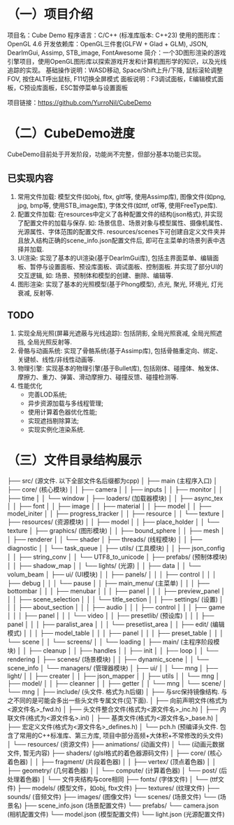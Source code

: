 # （一）项目介绍
项目名：Cube Demo
程序语言：C/C++ (标准库版本: C++23)
使用的图形库：OpenGL 4.6
开发依赖库：OpenGL三件套(GLFW + Glad + GLM), JSON, DearImGui, Assimp, STB_image, FontAwesome
简介：一个3D图形渲染的游戏引擎项目，使用OpenGL图形库以探索游戏开发和计算机图形学的知识，以及光线追踪的实现。
基础操作说明：WASD移动, Space/Shift上升/下降, 鼠标滚轮调整FOV, 按住ALT呼出鼠标, F11切换全屏模式
面板说明：F3调试面板，E编辑模式面板，C预设库面板，ESC暂停菜单与设置面板

项目链接：https://github.com/YurroNil/CubeDemo

# （二）CubeDemo进度
CubeDemo目前处于开发阶段，功能尚不完整，但部分基本功能已实现。

## 已实现内容
1. 常用文件加载: 模型文件(如obj, fbx, gltf等, 使用Assimp库), 图像文件(如png, jpg, bmp等, 使用STB_image库), 字体文件(如ttf, otf等, 使用FreeType库).
2. 配置文件加载: 在resources中定义了各种配置文件的结构(json格式), 并实现了配置文件的加载与保存. 如: 场景信息、场景对象与模型属性、摄像机属性、光源属性、字体范围的配置文件. resources/scenes下可创建自定义文件夹并且放入结构正确的scene_info.json配置文件后, 即可在主菜单的场景列表中选择并加载.
3. UI渲染: 实现了基本的UI渲染(基于DearImGui库), 包括主界面菜单、编辑面板、暂停与设置面板、预设库面板、调试面板、控制面板. 并实现了部分UI的交互逻辑, 如: 场景、预制体和模型的创建、删除、编辑等.
4. 图形渲染: 实现了基本的光照模型(基于Phong模型), 点光, 聚光, 环境光, 灯光衰减, 反射等.

## TODO
1. 实现全局光照(屏幕光遮蔽与光线追踪): 包括阴影, 全局光照衰减, 全局光照遮挡, 全局光照反射等.
2. 骨骼与动画系统: 实现了骨骼系统(基于Assimp库), 包括骨骼重定向、绑定、关键帧、线性/非线性动画等.
3. 物理引擎: 实现基本的物理引擎(基于Bullet库), 包括刚体、碰撞体、触发体、摩擦力、重力、弹簧、滑动摩擦力、碰撞反馈、碰撞检测等.
4. 性能优化
    - 完善LOD系统;
    - 异步资源加载与多线程管理;
    - 使用计算着色器优化性能;
    - 实现遮挡剔除算法;
    - 实现实例化渲染系统.

# （三）文件目录结构展示

├── src/ (源文件. 以下全部文件名后缀都为cpp)
│   ├── main (主程序入口)
│   ├── core/ (核心模块)
│   │   ├── camera
│   │   ├── inputs
│   │   ├── monitor
│   │   ├── time
│   │   └── window
│   ├── loaders/ (加载器模块)
│   │   ├── async_tex
│   │   ├── font
│   │   ├── image
│   │   ├── material
│   │   ├── model
│   │   ├── model_initer
│   │   ├── progress_tracker
│   │   ├── resource
│   │   └── texture
│   ├── resources/ (资源模块)
│   │   ├── model
│   │   ├── place_holder
│   │   └── texture
│   ├── graphics/ (图形模块)
│   │   ├── bound_sphere
│   │   ├── mesh
│   │   ├── renderer
│   │   └── shader
│   ├── threads/ (线程模块)
│   │   ├── diagnostic
│   │   └── task_queue
│   ├── utils/ (工具模块)
│   │   ├── json_config
│   │   ├── string_conv
│   │   └── UTF8_to_unicode
│   ├── prefabs/ (预制体模块)
│   │   ├── shadow_map
│   │   └── lights/ (光源)
│   │       ├── data
│   │       └── volum_beam
│   ├── ui/ (UI模块)
│   │   ├── panels/
│   │   │   ├── control
│   │   │   ├── debug
│   │   │   └── pause
│   │   ├── main_menu/ (主菜单)
│   │   │   ├── bottombar
│   │   │   ├── menubar
│   │   │   ├── panel
│   │   │   ├── preview_panel
│   │   │   ├── scene_selection
│   │   │   └── title_section
│   │   ├── settings/ (设置)
│   │   │   ├── about_section
│   │   │   ├── audio
│   │   │   ├── control
│   │   │   ├── game
│   │   │   ├── panel
│   │   │   └── video
│   │   ├── presetlib/ (预设库)
│   │   │   ├── panel
│   │   │   ├── paralist_area
│   │   │   └── presetlist_area
│   │   ├── edit/ (编辑模式)
│   │   │   ├── model_table
│   │   │   ├── panel
│   │   │   ├── preset_table
│   │   │   └── scene
│   │   └── screens/
│   │       └── loading
│   ├── main/ (主程序阶段模块)
│   │   ├── cleanup
│   │   ├── handles
│   │   ├── init
│   │   ├── loop
│   │   └── rendering
│   ├── scenes/ (场景模块)
│   │   ├── dynamic_scene
│   │   └── scene_info
│   └── managers/ (管理器模块)
│       ├── ui/
│       │   └── mng
│       ├── light/
│       │   ├── creater
│       │   ├── json_mapper
│       │   ├── utils
│       │   └── mng
│       ├── model/
│       │   ├── cleanner
│       │   ├── getter
│       │   └── mng
│       └── scene/
│           └── mng
│
├── include/ (头文件. 格式为.h后缀)
│   ├── 与src保持镜像结构. 与之不同的是可能会多出一些头文件专属文件(见下面).
│   ├── 向前声明文件(格式为<源文件名>_fwd.h)
│   ├── 头文件整合文件(格式为<源文件名>_inc.h)
│   ├── 内联文件(格式为<源文件名>.inl)
│   ├── 基类文件(格式为<源文件名>_base.h)
│   ├── 宏定义文件(格式为<源文件名>_defines.h)
│   └── pch.h (预编译头文件. 包含了常用的C++标准库、第三方库, 项目中部分高频+大体积+不常修改的头文件)
│
└── resources/ (资源文件)
    ├── animations/ (动画文件)
    │   └── (动画元数据文件, 暂无内容)
    ├── shaders/ (glsl格式的着色器源码文件)
    │   ├── core/ (核心着色器)
    │   │   ├── fragment/ (片段着色器)
    │   │   ├── vertex/ (顶点着色器)
    │   │   ├── geometry/ (几何着色器)
    │   │   └── compute/ (计算着色器)
    │   └── post/ (后处理着色器)
    │       └── 文件夹结构与core相同
    ├── fonts/ (字体文件)
    │   └── (ttf文件)
    ├── models/ (模型文件，如obj, fbx文件)
    ├── textures/ (纹理文件)
    ├── sounds/ (音频文件)
    ├── images/ (图像文件)
    └── scenes/ (场景文件)
        └── (场景名)
            ├── scene_info.json (场景配置文件)
            └── prefabs/
                └── camera.json (相机配置文件)
                └── model.json (模型配置文件)
                └── light.json (光源配置文件)
